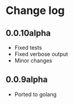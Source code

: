 # Change log

## 0.0.10alpha
- Fixed tests
- Fixed verbose output
- Minor changes

## 0.0.9alpha
- Ported to golang

